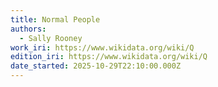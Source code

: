 ```yaml
---
title: Normal People
authors:
  - Sally Rooney
work_iri: https://www.wikidata.org/wiki/Q
edition_iri: https://www.wikidata.org/wiki/Q
date_started: 2025-10-29T22:10:00.000Z
---
```

